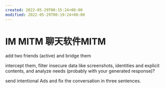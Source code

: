```yaml
---
created: 2022-05-29T00:15:24+08:00
modified: 2022-05-29T00:19:24+08:00
---
```


# IM MITM 聊天软件MITM

add two friends (active) and bridge them

intercept them, filter insecure data like screenshots, identities and explicit contents, and analyze needs (probably with your generated response)?

send intentional Ads and fix the conversation in three sentences.

